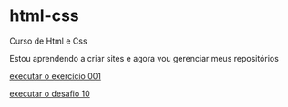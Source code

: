 # html-css
 Curso de Html e Css

 Estou aprendendo a criar sites e agora vou gerenciar meus repositórios


<a href="https://HigorVezaro.github.io/html-css/exercicios/ex001/index.html" targe=_blank> executar o exercício 001</a>



<a href="https://HigorVezaro.github.io/html-css/exercicios/d10g/index.html" targe=_blank> executar o desafio 10</a>